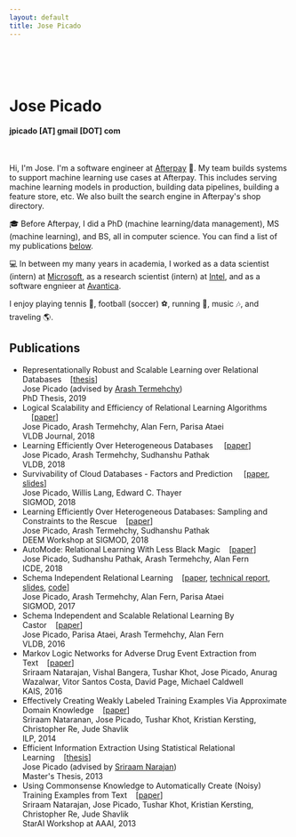```yaml
---
layout: default
title: Jose Picado
---
```

  <div class="container">
    <br>
    <br>
    <br>
  </div>
  <!-- container -->

  <!-- ==== ABOUT ==== -->
  <div class="container" id="about" name="about">
    <div class="row">
      <div class="col-xs-12 col-xs-offset-1 col-sm-12 col-sm-offset-1 col-md-12 col-md-offset-1">
        <div class=" col-xs-10 col-sm-10 col-md-10">
          <h1 id="headerName">Jose Picado</h1>
          <h4>jpicado [AT] gmail [DOT] com</h4>
        </div>
        <div class=" col-xs-10 col-sm-10 col-md-10">
          <div>
            <br>
            <p>Hi, I'm Jose. I'm a software engineer at <a href="https://www.afterpay.com">Afterpay</a> &#128640;. My team builds systems to support machine learning use cases at Afterpay. This includes serving machine learning models in production, building data pipelines, building a feature store, etc. We also built the search engine in Afterpay's shop directory.</p>
            <p>&#127891; Before Afterpay, I did a PhD (machine learning/data management), MS (machine learning), and BS, all in computer science. You can find a list of my publications <a href="#publications">below</a>.</p>
            <p>&#128187; In between my many years in academia, I worked as a data scientist (intern) at <a href="https://azuredata.microsoft.com/">Microsoft</a>, as a research scientist (intern) at <a href="https://www.intel.com/">Intel</a>, and as a software engnieer at <a href="https://www.avantica.com/">Avantica</a>.</p>
            <p>I enjoy playing tennis &#127934;, football (soccer) &#9917;, running &#127939;, music &#127926;, and traveling &#127758;.</p>
          </div>
        </div>
      </div>
    </div>
    <!-- row -->
  </div>
  <!-- container -->


  <div class="container">
    
  </div>
  <!-- container -->



  <!-- ==== PUBLICATIONS ==== -->
  <div class="container" id="publications" name="publications">
    <div class="row">
      <h2 class="centered">Publications</h2>
      <div class="col-md-offset-1 col-md-10">
        <ul>
          <li>
            <span class="paper">Representationally Robust and Scalable Learning over Relational Databases</span>&nbsp;&nbsp;&nbsp;&nbsp;[<a href="https://ir.library.oregonstate.edu/concern/graduate_thesis_or_dissertations/6h4410193">thesis</a>]<br>
            Jose Picado (advised by <a href="http://web.engr.oregonstate.edu/~termehca/">Arash Termehchy</a>)<br>
            <span class="conference">PhD Thesis, 2019</span>
          </li>
          <li>
            <span class="paper">Logical Scalability and Efficiency of Relational Learning Algorithms 
  </span>&nbsp;&nbsp;&nbsp;&nbsp;[<a href="papers/Castor_VLDBJ2018.pdf">paper</a>]<br>
            Jose Picado, Arash Termehchy, Alan Fern, Parisa Ataei<br>
            <span class="conference">VLDB Journal, 2018</span>
          </li>
          <li>
            <span class="paper">Learning Efficiently Over Heterogeneous Databases 
  </span>&nbsp;&nbsp;&nbsp;&nbsp;[<a href="papers/p2066-picado.pdf">paper</a>]<br>
            Jose Picado, Arash Termehchy, Sudhanshu Pathak<br>
            <span class="conference">VLDB, 2018</span>
          </li>
          <li>
            <span class="paper">Survivability of Cloud Databases - Factors and Prediction 
  </span>&nbsp;&nbsp;&nbsp;&nbsp;[<a href="papers/Survivability_SIGMOD2018.pdf">paper</a>, <a href="portfolio/cloud-databases/slides_p2066-picado.pdf">slides</a>]<br>
            Jose Picado, Willis Lang, Edward C. Thayer<br>
            <span class="conference">SIGMOD, 2018</span>
          </li>
          <li>
            <span class="paper">Learning Efficiently Over Heterogeneous Databases: Sampling and Constraints to the Rescue</span>&nbsp;&nbsp;&nbsp;&nbsp;[<a href="papers/CastorX_DEEM2018.pdf">paper</a>]<br>
            Jose Picado, Arash Termehchy, Sudhanshu Pathak<br>
            <span class="conference">DEEM Workshop at SIGMOD, 2018</span>
          </li>
          <li>
            <span class="paper">AutoMode: Relational Learning With Less Black Magic</span>&nbsp;&nbsp;&nbsp;&nbsp;[<a href="papers/AutoMode_ICDE18.pdf">paper</a>]<br>
            Jose Picado, Sudhanshu Pathak, Arash Termehchy, Alan Fern<br>
            <span class="conference">ICDE, 2018</span>
          </li>
          <li>
            <span class="paper">Schema Independent Relational Learning</span>&nbsp;&nbsp;&nbsp;&nbsp;[<a href="papers/Castor_SIGMOD2017.pdf">paper</a>, <a href="https://arxiv.org/abs/1508.03846">technical report</a>, <a href="portfolio/castor/slides_Castor_SIGMOD2017.pdf">slides</a>, <a href="https://github.com/OSU-IDEA-Lab/Castor">code</a>]<br>
            Jose Picado, Arash Termehchy, Alan Fern, Parisa Ataei<br>
            <span class="conference">SIGMOD, 2017</span>
          </li>
          <li>
            <span class="paper">Schema Independent and Scalable Relational Learning By Castor</span>&nbsp;&nbsp;&nbsp;&nbsp;[<a href="papers/Castor_VLDB2016.pdf">paper</a>]<br>
            Jose Picado, Parisa Ataei, Arash Termehchy, Alan Fern<br>
            <span class="conference">VLDB, 2016</span>
          </li>
          <li>
            <span class="paper">Markov Logic Networks for Adverse Drug Event Extraction from Text</span>&nbsp;&nbsp;&nbsp;&nbsp;[<a href="papers/ADEKAIS.pdf">paper</a>]<br>
            Sriraam Natarajan, Vishal Bangera, Tushar Khot, Jose Picado, Anurag Wazalwar, Vitor Santos Costa, David Page, Michael Caldwell<br>
            <span class="conference">KAIS, 2016</span>
          </li>
          <li>
            <span class="paper">Effectively Creating Weakly Labeled Training Examples Via Approximate Domain Knowledge</span>&nbsp;&nbsp;&nbsp;&nbsp;[<a href="papers/WeakSupervision_ILP2014.pdf">paper</a>]<br>
            Sriraam Nataranan, Jose Picado, Tushar Khot, Kristian Kersting, Christopher Re, Jude Shavlik<br>
            <span class="conference">ILP, 2014</span>
          </li>
          <li>
            <span class="paper">Efficient Information Extraction Using Statistical Relational Learning</span>&nbsp;&nbsp;&nbsp;&nbsp;[<a href="https://wakespace.lib.wfu.edu/handle/10339/38554">thesis</a>]<br>
            Jose Picado (advised by <a href="https://personal.utdallas.edu/~sriraam.natarajan/">Sriraam Narajan</a>)<br>
            <span class="conference">Master's Thesis, 2013</span>
          </li>
          <li>
            <span class="paper">Using Commonsense Knowledge to Automatically Create (Noisy) Training Examples from Text</span>&nbsp;&nbsp;&nbsp;&nbsp;[<a href="papers/WeakSupervision_StarAI2013.pdf">paper</a>]<br>
            Sriraam Natarajan, Jose Picado, Tushar Khot, Kristian Kersting, Christopher Re, Jude Shavlik<br>
            <span class="conference">StarAI Workshop at AAAI, 2013</span>
          </li>
        </ul>
      </div><!-- col-lg -->
    </div>
    <!-- row -->
  </div>
  <!-- container -->
